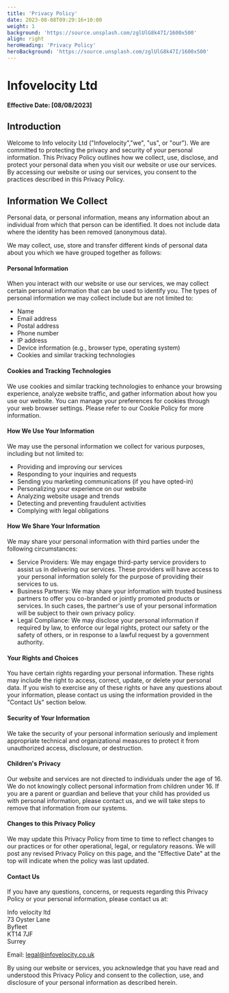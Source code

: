 ```yaml
---
title: 'Privacy Policy'
date: 2023-08-08T09:29:16+10:00
weight: 1
background: 'https://source.unsplash.com/zglUlG8k47I/1600x500'
align: right
heroHeading: 'Privacy Policy'
heroBackground: 'https://source.unsplash.com/zglUlG8k47I/1600x500'
---
```

# Infovelocity Ltd

#### Effective Date: [08/08/2023]


## Introduction

Welcome to Info velocity Ltd ("Infovelocity","we", "us", or "our"). We are committed to protecting the privacy and security of your personal information. This Privacy Policy outlines how we collect, use, disclose, and protect your personal data when you visit our website or use our services. By accessing our website or using our services, you consent to the practices described in this Privacy Policy.

## Information We Collect
Personal data, or personal information, means any information about an individual from which that person can be identified. It does not include data where the identity has been removed (anonymous data).  

We may collect, use, store and transfer different kinds of personal data about you which we have grouped together as follows:
#### Personal Information

When you interact with our website or use our services, we may collect certain personal information that can be used to identify you. The types of personal information we may collect include but are not limited to:

* Name
* Email address
* Postal address
* Phone number
* IP address
* Device information (e.g., browser type, operating system)
* Cookies and similar tracking technologies

#### Cookies and Tracking Technologies

We use cookies and similar tracking technologies to enhance your browsing experience, analyze website traffic, and gather information about how you use our website. You can manage your preferences for cookies through your web browser settings. Please refer to our Cookie Policy for more information.

#### How We Use Your Information

We may use the personal information we collect for various purposes, including but not limited to:

  - Providing and improving our services
  - Responding to your inquiries and requests
  - Sending you marketing communications (if you have opted-in)
  - Personalizing your experience on our website
  - Analyzing website usage and trends
  - Detecting and preventing fraudulent activities
  - Complying with legal obligations

#### How We Share Your Information

We may share your personal information with third parties under the following circumstances:

* Service Providers: We may engage third-party service providers to assist us in delivering our services. These providers will have access to your personal information solely for the purpose of providing their services to us.
* Business Partners: We may share your information with trusted business partners to offer you co-branded or jointly promoted products or services. In such cases, the partner's use of your personal information will be subject to their own privacy policy.
* Legal Compliance: We may disclose your personal information if required by law, to enforce our legal rights, protect our safety or the safety of others, or in response to a lawful request by a government authority.

#### Your Rights and Choices

You have certain rights regarding your personal information. These rights may include the right to access, correct, update, or delete your personal data. If you wish to exercise any of these rights or have any questions about your information, please contact us using the information provided in the "Contact Us" section below.

#### Security of Your Information

We take the security of your personal information seriously and implement appropriate technical and organizational measures to protect it from unauthorized access, disclosure, or destruction.

#### Children's Privacy

Our website and services are not directed to individuals under the age of 16. We do not knowingly collect personal information from children under 16. If you are a parent or guardian and believe that your child has provided us with personal information, please contact us, and we will take steps to remove that information from our systems.

#### Changes to this Privacy Policy

We may update this Privacy Policy from time to time to reflect changes to our practices or for other operational, legal, or regulatory reasons. We will post any revised Privacy Policy on this page, and the "Effective Date" at the top will indicate when the policy was last updated.

#### Contact Us

If you have any questions, concerns, or requests regarding this Privacy Policy or your personal information, please contact us at:

Info velocity ltd  
73 Oyster Lane  
Byfleet  
KT14 7JF  
Surrey  

Email: legal@infovelocity.co.uk

By using our website or services, you acknowledge that you have read and understood this Privacy Policy and consent to the collection, use, and disclosure of your personal information as described herein.
